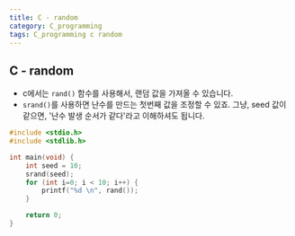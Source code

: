 ```yaml
---
title: C - random 
category: C_programming 
tags: C_programming c random 
---
```


## C - random

- c에서는 `rand()` 함수를 사용해서, 랜덤 값을 가져올 수 있습니다.
- `srand()`를 사용하면 난수를 만드는 첫번째 값을 조정할 수 있죠. 그냥, seed 값이 같으면, '난수 발생 순서가 같다'라고 이해하셔도 됩니다.

```c
#include <stdio.h>
#include <stdlib.h>

int main(void) {
    int seed = 10;
    srand(seed);
    for (int i=0; i < 10; i++) {
        printf("%d \n", rand());
    }

    return 0;
}
```

